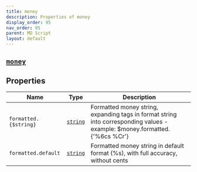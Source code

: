 ```yaml
---
title: money
description: Properties of money
display_order: 95
nav_order: 95
parent: MD Script
layout: default
---
```


##  [`money`](./money.html) 


## Properties

| Name | Type | Description |
|------|------|-------------|
| `formatted.{$string}` | [`string`](./string.html) | Formatted money string, expanding tags in format string into corresponding values - example: $money.formatted.{'%6cs %Cr'} |
| `formatted.default` | [`string`](./string.html) | Formatted money string in default format (%s), with full accuracy, without cents |



